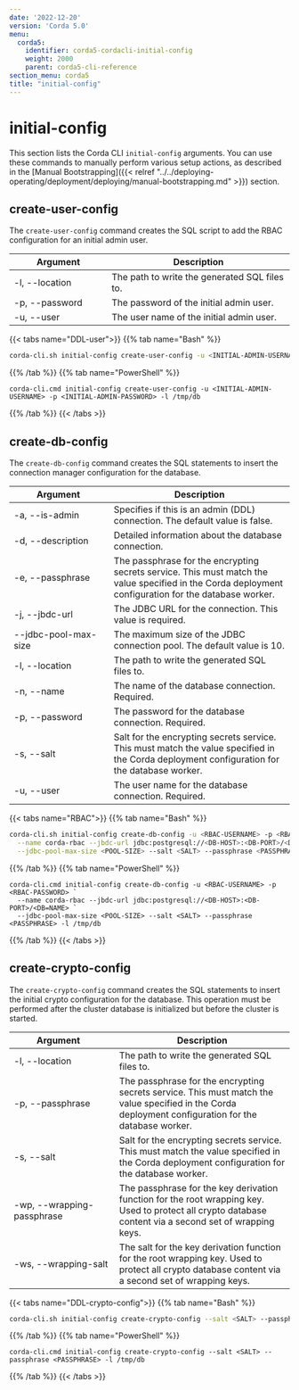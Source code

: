 ```yaml
---
date: '2022-12-20'
version: 'Corda 5.0'
menu:
  corda5:
    identifier: corda5-cordacli-initial-config
    weight: 2000
    parent: corda5-cli-reference
section_menu: corda5
title: "initial-config"
---
```

# initial-config
This section lists the Corda CLI `initial-config` arguments. You can use these commands to manually perform various setup actions, as described in the [Manual Bootstrapping]({{< relref "../../deploying-operating/deployment/deploying/manual-bootstrapping.md" >}}) section.

## create-user-config 

The `create-user-config` command creates the SQL script to add the RBAC configuration for an initial admin user. 

| <div style="width:160px">Argument</div> | Description                                   |
| --------------------------------------- | --------------------------------------------- |
| -l, \-\-location                        | The path to write the generated SQL files to. |
| -p, \-\-password                        | The password of the initial admin user.       |
| -u, \-\-user                            | The user name of the initial admin user.      |

{{< tabs name="DDL-user">}}
{{% tab name="Bash" %}}
```sh
corda-cli.sh initial-config create-user-config -u <INITIAL-ADMIN-USERNAME> -p <INITIAL-ADMIN-PASSWORD> -l /tmp/db
```
{{% /tab %}}
{{% tab name="PowerShell" %}}
```shell
corda-cli.cmd initial-config create-user-config -u <INITIAL-ADMIN-USERNAME> -p <INITIAL-ADMIN-PASSWORD> -l /tmp/db
```
{{% /tab %}}
{{< /tabs >}}

## create-db-config

The `create-db-config` command creates the SQL statements to insert the connection manager configuration for the database.

| <div style="width:160px">Argument</div> | Description                                                                                                                                      |
| --------------------------------------- | ------------------------------------------------------------------------------------------------------------------------------------------------ |
| -a, \-\-is-admin                        | Specifies if this is an admin (DDL) connection. The default value is false.                                                                      |
| -d, \-\-description                     | Detailed information about the database connection.                                                                                              |
| -e, \-\-passphrase                      | The passphrase for the encrypting secrets service.  This must match the value specified in the Corda deployment configuration for the database worker. |
| -j, \-\-jbdc-url                        | The JDBC URL for the connection. This value is required.                                                                                         |
| \-\-jdbc-pool-max-size                  | The maximum size of the JDBC connection pool. The default value is 10.                                                                           |
| -l, \-\-location                        | The path to write the generated SQL files to.                                                                                                    |
| -n, \-\-name                            | The name of the database connection. Required.                                                                                                   |
| -p, \-\-password                        | The password for the database connection. Required.                                                                                              |
| -s, \-\-salt                            | Salt for the encrypting secrets service. This must match the value specified in the Corda deployment configuration for the database worker.            |
| -u, \-\-user                            | The user name for the database connection. Required.                                                                                             |

{{< tabs name="RBAC">}}
{{% tab name="Bash" %}}
```sh
corda-cli.sh initial-config create-db-config -u <RBAC-USERNAME> -p <RBAC-PASSWORD> \
  --name corda-rbac --jbdc-url jdbc:postgresql://<DB-HOST>:<DB-PORT>/<DB=NAME> \
  --jdbc-pool-max-size <POOL-SIZE> --salt <SALT> --passphrase <PASSPHRASE> -l /tmp/db
```
{{% /tab %}}
{{% tab name="PowerShell" %}}
```shell
corda-cli.cmd initial-config create-db-config -u <RBAC-USERNAME> -p <RBAC-PASSWORD> `
  --name corda-rbac --jbdc-url jdbc:postgresql://<DB-HOST>:<DB-PORT>/<DB=NAME> `
  --jdbc-pool-max-size <POOL-SIZE> --salt <SALT> --passphrase <PASSPHRASE> -l /tmp/db
```
{{% /tab %}}
{{< /tabs >}}

## create-crypto-config

The `create-crypto-config` command creates the SQL statements to insert the initial crypto configuration for the database. This operation must be performed after the cluster database is initialized but before the cluster is started.

| <div style="width:160px">Argument</div> | Description                                                                                                                                      |
| --------------------------------------- | ------------------------------------------------------------------------------------------------------------------------------------------------ |
| -l, \-\-location                        | The path to write the generated SQL files to.                                                                                                    |
| -p, \-\-passphrase                      | The passphrase for the encrypting secrets service.  This must match the value specified in the Corda deployment configuration for the database worker. |
| -s, \-\-salt                            | Salt for the encrypting secrets service. This must match the value specified in the Corda deployment configuration for the database worker.             |
| -wp, \-\-wrapping-passphrase            | The passphrase for the key derivation function for the root wrapping key. Used to protect all crypto database content via a second set of wrapping keys.                                                                                               |
| -ws, \-\-wrapping-salt                  | The salt for the key derivation function for the root wrapping key. Used to protect all crypto database content via a second set of wrapping keys.                                                                                                         |

{{< tabs name="DDL-crypto-config">}}
{{% tab name="Bash" %}}
```sh
corda-cli.sh initial-config create-crypto-config --salt <SALT> --passphrase <PASSPHRASE> -l /tmp/db
```
{{% /tab %}}
{{% tab name="PowerShell" %}}
```shell
corda-cli.cmd initial-config create-crypto-config --salt <SALT> --passphrase <PASSPHRASE> -l /tmp/db
```
{{% /tab %}}
{{< /tabs >}}

